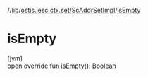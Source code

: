 //[lib](../../../index.md)/[ostis.jesc.ctx.set](../index.md)/[ScAddrSetImpl](index.md)/[isEmpty](is-empty.md)

# isEmpty

[jvm]\
open override fun [isEmpty](is-empty.md)(): [Boolean](https://kotlinlang.org/api/latest/jvm/stdlib/kotlin/-boolean/index.html)
